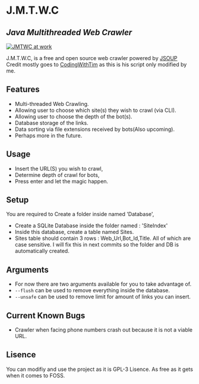 # J.M.T.W.C
## _Java Multithreaded Web Crawler_
[![JMTWC at work](https://iili.io/4TvVDX.md.png)](https://freeimage.host/i/4TvVDX)


J.M.T.W.C, is a free and open source web crawler powered by [JSOUP](https://jsoup.org/)
Credit mostly goes to [CodingWithTim](https://www.youtube.com/c/CodingWithTim) as this is his script only modified by me.
 
## Features

- Multi-threaded Web Crawling.
- Allowing user to choose which site(s) they wish to crawl (via CLI).
- Allowing user to choose the depth of the bot(s).
- Database storage of the links.
- Data sorting via file extensions received by bots(Also upcoming).
- Perhaps more in the future.

## Usage
- Insert the URL(S) you wish to crawl,
- Determine depth of crawl for bots,
- Press enter and let the magic happen.

## Setup
You are required to Create a folder inside named 'Database',
- Create a SQLite Database inside the folder named : 'SiteIndex'
- Inside this database, create a table named Sites.
- Sites table should contain 3 rows : Web_Url,Bot_Id,Title. All of which are case sensitive.
I will fix this in next commits so the folder and DB is automatically created.

## Arguments 
- For now there are two arguments available for you to take advantage of.
- `--flush` can be used to remove everything inside the database.
- `--unsafe`  can be used to remove limit for amount of links you can insert.

## Current Known Bugs
- Crawler when facing phone numbers crash out because it is not a viable URL.

## Lisence
You can modifiy and use the project as it is GPL-3 Lisence. As free as it gets when it comes to FOSS.
